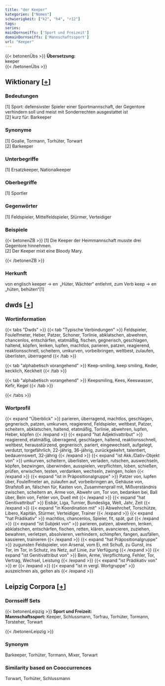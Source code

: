 ```yaml
---
title: "der Keeper"
kategorien: ["Nomen"]
schwierigkeit: ["k2", "h4", "r12"]
tags:
series:
mainDornseiffs: ['Sport und Freizeit']
domainDornseiffs: ['Mannschaftssport']
url: "Keeper"
---
```


{{< betonenÜbs >}}
**Übersetzung:**  
keeper  
{{< /betonenÜbs >}}

## Wiktionary [[+](https://de.wiktionary.org/wiki/Keeper)]

### Bedeutungen
[1] Sport: defensivster Spieler einer Sportmannschaft, der Gegentore verhindern soll und meist mit Sonderrechten ausgestattet ist  
[2] kurz für: Barkeeper  

### Synonyme
[1] Goalie, Tormann, Torhüter, Torwart  
[2] Barkeeper  

### Unterbegriffe
[1] Ersatzkeeper, Nationalkeeper  

### Oberbegriffe
[1] Sportler  

### Gegenwörter
[1] Feldspieler, Mittelfeldspieler, Stürmer, Verteidiger  

### Beispiele
{{< betonenZB >}}
[1] Die Keeper der Heimmannschaft musste drei Gegentore hinnehmen.  
[2] Der Keeper mixt eine Bloody Mary.  

{{< /betonenZB >}}
### Herkunft
von englisch keeper → en „Hüter, Wächter“ entlehnt, zum Verb keep → en „hüten, behüten“[1]  



## dwds [[+](https://www.dwds.de/wb/Keeper)]

### Wortinformation
{{< tabs "Dwds" >}}
{{< tab "Typische Verbindungen" >}}
Feldspieler, Foulelfmeter, Heber, Patzer, Schoner, Torlinie, abklatschen, abwehren, chancenlos, entschärfen, etatmäßig, fischen, gegnerisch, geschlagen, haltend, köpfen, lenken, lupfen, machtlos, parieren, patzen, reagierend, reaktionsschnell, scheitern, umkurven, vorbeibringen, weltbest, zulaufen, überlisten, überragend
{{< /tab >}}

{{< tab "alphabetisch vorangehend" >}}
Keep-smiling, keep smiling, Keder, kecklich, Keckheit
{{< /tab >}}

{{< tab "alphabetisch vorangehend" >}}
Keepsmiling, Kees, Keeswasser, Kefir, Kegel
{{< /tab >}}

{{< /tabs >}}

### Wortprofil
{{< expand "Überblick" >}} parieren, überragend, machtlos, geschlagen, gegnerisch, patzen, umkurven, reagierend, Feldspieler, weltbest, Patzer, scheitern, abklatschen, haltend, etatmäßig, Torlinie, abwehren, lupfen, Heber, köpfen {{< /expand >}}
{{< expand "hat Adjektivattribut" >}} reagierend, etatmäßig, überragend, geschlagen, haltend, reaktionsschnell, weltbest, herausstürzend, gegnerisch, pariert, eingewechselt, aufgelegt, verdutzt, torgefährlich, 22-jährig, 36-jährig, zurückgekehrt, talentiert, bedauernswert, 32-jährig {{< /expand >}}
{{< expand "ist Akk./Dativ-Objekt von" >}} umkurven, scheitern, überlisten, verladen, rutschen, auswechseln, köpfen, bezwingen, überwinden, ausspielen, verpflichten, loben, schießen, prüfen, erwischen, testen, verdanken, wechseln, zwingen, holen {{< /expand >}}
{{< expand "ist in Präpositionalgruppe" >}} Patzer von, lupfen über, Foulelfmeter an, zulaufen auf, vorbeibringen an, Gehäuse von, Strafstoß an, fälschen für, Kasten von, Zusammenprall mit, Mißverständnis zwischen, scheitern an, Arme von, Abwehr um, Tor von, bedanken bei, Ball über, Bein von, Fehler von, Duell mit {{< /expand >}}
{{< expand "hat Genitivattribut" >}} Eisbär, Liga, Turnier, Bundesliga, Welt, Jahr, Zeit {{< /expand >}}
{{< expand "in Koordination mit" >}} Abwehrchef, Torschütze, Libero, Kapitän, Stürmer, Verteidiger, Trainer {{< /expand >}}
{{< expand "hat Prädikativ" >}} machtlos, chancenlos, Spieler, fit, spät, gut {{< /expand >}}
{{< expand "ist Subjekt von" >}} parieren, patzen, abwehren, lenken, abklatschen, entschärfen, fischen, retten, klären, avancieren, zuziehen, bewahren, verletzen, absolvieren, verhindern, schimpfen, fangen, ausfällen, kassieren, trainieren {{< /expand >}}
{{< expand "hat Präpositionalgruppe" >}} zugunsten Feldspieler, von Arsenal, vom Ei, mit Schuß, zu Gunst, ins Tor, im Tor, in Schutz, ins Netz, auf Linie, zur Verfügung {{< /expand >}}
{{< expand "ist Genitivattribut von" >}} Bein, Arme, Verpflichtung, Fehler, Tor, Vertrag, Wechsel, Leistung {{< /expand >}}
{{< expand "ist Prädikativ von" >}} er {{< /expand >}}
{{< expand "ist in vergl. Wortgruppe" >}} auszeichnen als, gelten als {{< /expand >}}

## Leipzig Corpora [[+](https://corpora.uni-leipzig.de/en/res?word=Keeper&corpusId=deu_newscrawl-public_2018)]

### Dornseiff Sets
{{< betonenLeipzig >}}
**Sport und Freizeit:**  
**Mannschaftssport:** Keeper, Schlussmann, Torfrau, Torhüter, Tormann, Torsteher, Torwart  

{{< /betonenLeipzig >}}

### Synonym
Barkeeper, Torhüter, Tormann, Mixer, Torwart


### Similarity based on Cooccurrences
Torwart, Torhüter, Schlussmann

